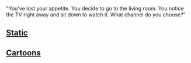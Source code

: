 "You've lost your appetite. You decide to go to the living room. You notice the TV 
right away and sit down to watch it. What channel do you choose?"

[Static](static.md)
---
[Cartoons](cartoons.md)
---